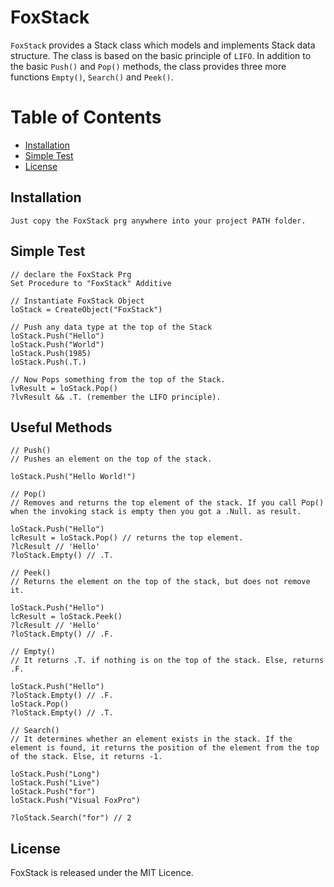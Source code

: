# FoxStack
`FoxStack` provides a Stack class which models and implements Stack data structure. The class is based on the basic principle of <code>LIFO</code>. In addition to the basic `Push()` and `Pop()` methods, the class provides three more functions `Empty()`, `Search()` and `Peek()`.

# Table of Contents

- [Installation](#installation)
- [Simple Test](#simple-test)
- [License](#license)


## Installation

```
Just copy the FoxStack prg anywhere into your project PATH folder.
```

## Simple Test
```xBase
// declare the FoxStack Prg
Set Procedure to "FoxStack" Additive

// Instantiate FoxStack Object
loStack = CreateObject("FoxStack")

// Push any data type at the top of the Stack
loStack.Push("Hello")
loStack.Push("World")
loStack.Push(1985)
loStack.Push(.T.)

// Now Pops something from the top of the Stack.
lvResult = loStack.Pop()
?lvResult && .T. (remember the LIFO principle).
```

## Useful Methods
```xBase
// Push() 
// Pushes an element on the top of the stack.

loStack.Push("Hello World!")

// Pop() 
// Removes and returns the top element of the stack. If you call Pop() when the invoking stack is empty then you got a .Null. as result.

loStack.Push("Hello")
lcResult = loStack.Pop() // returns the top element.
?lcResult // 'Hello'
?loStack.Empty() // .T.

// Peek() 
// Returns the element on the top of the stack, but does not remove it.

loStack.Push("Hello")
lcResult = loStack.Peek()
?lcResult // 'Hello'
?loStack.Empty() // .F.

// Empty() 
// It returns .T. if nothing is on the top of the stack. Else, returns .F.

loStack.Push("Hello")
?loStack.Empty() // .F.
loStack.Pop()
?loStack.Empty() // .T.

// Search() 
// It determines whether an element exists in the stack. If the element is found, it returns the position of the element from the top of the stack. Else, it returns -1.

loStack.Push("Long")
loStack.Push("Live")
loStack.Push("for")
loStack.Push("Visual FoxPro")

?loStack.Search("for") // 2
```
## License

FoxStack is released under the MIT Licence.
